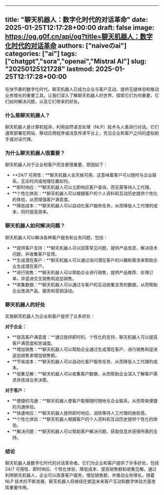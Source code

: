 
---
title: "聊天机器人：数字化时代的对话革命"
date: 2025-01-25T12:17:28+00:00
draft: false
image: https://og.g0f.cn/api/og?title=聊天机器人：数字化时代的对话革命
authors: ["naiveのai"]
categories: ["ai"]
tags: ["chatgpt","sora","openai","Mistral AI"]
slug: "20250125121728"
lastmod: 2025-01-25T12:17:28+00:00
---
在快节奏的数字化时代，聊天机器人已成为企业与客户互动、提供无缝体验和推动业务增长的重要工具。让我们深入了解聊天机器人的世界，探索它们为何重要，它们如何解决问题，以及它们带来的好处。

### 什么是聊天机器人？

聊天机器人是计算机程序，利用自然语言处理（NLP）技术与人类进行对话。它们通常部署在网站、移动应用程序或消息传递平台上，充当企业和客户之间的虚拟助手或对话代理。

### 为什么聊天机器人很重要？

聊天机器人对于企业和客户而言都很重要，原因如下：

- **24/7 可用性：**聊天机器人全天候可用，这意味着客户可以随时与企业联系，无论时间或地理位置如何。
- **即时响应：**聊天机器人可以立即响应客户查询，而无需等待人工代理。
- **个性化体验：**聊天机器人可以根据客户的个人资料和互动历史提供个性化的体验，从而增强客户满意度。
- **降低成本：**聊天机器人可以自动化客户服务任务，从而降低人工代理的成本，同时提高效率。

### 聊天机器人如何解决问题？

聊天机器人可以解决各种客户服务和业务问题，包括：

- **提供客户支持：**聊天机器人可以回答常见问题，提供产品信息，解决技术问题，并收集客户反馈。
- **生成潜在客户：**聊天机器人可以通过询问潜在客户的兴趣和需求来帮助企业生成潜在客户。
- **进行销售：**聊天机器人可以帮助企业进行销售，提供产品推荐、处理订单，并促进交叉销售和追加销售。
- **收集数据：**聊天机器人可以通过与客户的互动收集宝贵的数据，从而帮助企业改进产品、服务和营销活动。

### 聊天机器人的好处

实施聊天机器人为企业和客户提供了众多好处：

**对于企业：**

- **提高客户满意度：**通过提供即时的、个性化的支持，聊天机器人可以提高客户满意度和忠诚度。
- **增加销售：**聊天机器人可以帮助企业通过生成潜在客户、进行销售和促进追加销售来增加销售额。
- **节省成本：**聊天机器人可以自动化客户服务任务，从而降低人工代理的成本。
- **收集见解：**聊天机器人可以收集客户数据，从而帮助企业深入了解客户需求并改进业务决策。

**对于客户：**

- **便捷的沟通：**聊天机器人使客户能够随时随地与企业联系，从而带来便捷的沟通体验。
- **快速响应：**聊天机器人提供即时响应，消除等待人工代理的挫败感。
- **个性化体验：**聊天机器人根据客户的个人资料和互动历史提供个性化的体验。
- **解决问题：**聊天机器人可以帮助客户解决问题、获取信息并获得所需的支持。

### 结论

聊天机器人是数字化时代的对话革命者。它们为企业和客户提供了许多好处，包括 24/7 可用性、即时响应、个性化体验、降低成本、提高销售额和收集见解。通过利用聊天机器人，企业可以改善客户服务，增加销售额，并推动业务增长。随着 NLP 技术的不断发展，聊天机器人将继续在塑造未来客户互动和数字体验方面发挥重要作用。